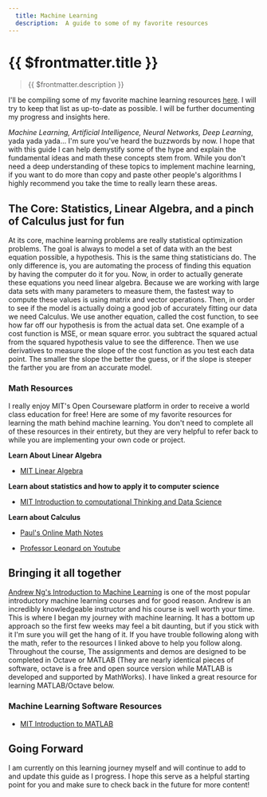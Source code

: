 ```yaml
---
  title: Machine Learning
  description:  A guide to some of my favorite resources
---
```



# {{ $frontmatter.title }}
  >{{ $frontmatter.description }}


I'll be compiling some of my favorite machine learning resources [here](../resources.html#machine-learning).
I will try to keep that list as up-to-date as possible. I will be further documenting my progress and insights here.


*Machine Learning, Artificial Intelligence, Neural Networks, Deep Learning*, yada yada yada... I'm sure you've heard the buzzwords by now.
I hope that with this guide I can help demystify some of the hype and explain the fundamental ideas and math these concepts stem from. While you don't need a deep understanding of these topics to implement machine learning, if you want to do more than copy and paste other people's algorithms I highly recommend you take the time to really learn these areas.

## The Core: Statistics, Linear Algebra, and a pinch of Calculus just for fun

At its core, machine learning problems are really statistical optimization problems. The goal is always to model a set of data with an the best equation possible, a hypothesis. This is the same thing statisticians do. The only difference is, you are automating the process of finding this equation by having the computer do it for you. Now, in order to actually generate these equations you need linear algebra. Because we are working with large data sets with many parameters to measure them, the fastest way to compute these values is using matrix and vector operations. Then, in order to see if the model is actually doing a good job of accurately fitting our data we need Calculus. We use another equation, called the cost function, to see how far off our hypothesis is from the actual data set. One example of a cost function is MSE, or mean square error. you subtract the squared actual from the squared hypothesis value to see the difference. Then we use derivatives to measure the slope of the cost function as you test each data point. The smaller the slope the better the guess, or if the slope is steeper the farther you are from an accurate model.

###  Math Resources
I really enjoy MIT's Open Courseware platform in order to receive a world class education for free! Here are some of my favorite resources for learning the math behind machine learning. You don't need to complete all of these resources in their entirety, but they are very helpful to refer back to while you are implementing your own code or project.

**Learn About Linear Algebra**

- [MIT Linear Algebra](https://ocw.mit.edu/courses/mathematics/18-06sc-linear-algebra-fall-2011/)


**Learn about statistics and how to apply it to computer science**

- [MIT Introduction to computational Thinking and Data Science](https://ocw.mit.edu/courses/electrical-engineering-and-computer-science/6-0002-introduction-to-computational-thinking-and-data-science-fall-2016/index.htm)


**Learn about Calculus**

- [Paul's Online Math Notes](https://tutorial.math.lamar.edu/)

- [Professor Leonard on Youtube](https://www.youtube.com/user/professorleonard57)


## Bringing it all together

[Andrew Ng's Introduction to Machine Learning](https://www.coursera.org/learn/machine-learning) is one of the most popular introductory machine learning courses and for good reason. Andrew is an incredibly knowledgeable instructor and his course is well worth your time. This is where I began my journey with machine learning. It has a bottom up approach so the first few weeks may feel a bit daunting, but if you stick with it I'm sure you will get the hang of it. If you have trouble following along with the math, refer to the resources I linked above to help you follow along. Throughout the course, The assignments and demos are designed to be completed in Octave or MATLAB (They are nearly identical pieces of software, octave is a free and open source version while MATLAB is developed and supported by MathWorks). I have linked a great resource for learning MATLAB/Octave below.

### Machine Learning Software Resources

- [MIT Introduction to MATLAB](https://ocw.mit.edu/courses/mathematics/18-s997-introduction-to-matlab-programming-fall-2011/index.htm)


## Going Forward
I am currently on this learning journey myself and will continue to add to and update this guide as I progress. I hope this serve as a helpful starting point for you and make sure to check back in the future for more content!
